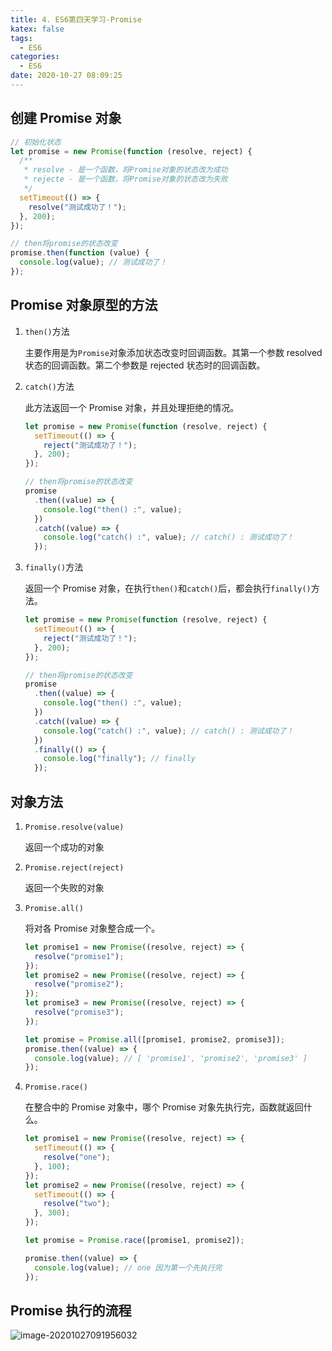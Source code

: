 ```yaml
---
title: 4. ES6第四天学习-Promise
katex: false
tags:
  - ES6
categories:
  - ES6
date: 2020-10-27 08:09:25
---
```


## 创建 Promise 对象

```javascript
// 初始化状态
let promise = new Promise(function (resolve, reject) {
  /**
   * resolve - 是一个函数，将Promise对象的状态改为成功
   * rejecte - 是一个函数，将Promise对象的状态改为失败
   */
  setTimeout(() => {
    resolve("测试成功了！");
  }, 200);
});

// then将promise的状态改变
promise.then(function (value) {
  console.log(value); // 测试成功了！
});
```

## Promise 对象原型的方法

1. `then()`方法

   主要作用是为`Promise`对象添加状态改变时回调函数。其第一个参数 resolved 状态的回调函数。第二个参数是 rejected 状态时的回调函数。

2. `catch()`方法

   此方法返回一个 Promise 对象，并且处理拒绝的情况。

   ```javascript
   let promise = new Promise(function (resolve, reject) {
     setTimeout(() => {
       reject("测试成功了！");
     }, 200);
   });

   // then将promise的状态改变
   promise
     .then((value) => {
       console.log("then() :", value);
     })
     .catch((value) => {
       console.log("catch() :", value); // catch() : 测试成功了！
     });
   ```

3. `finally()`方法

   返回一个 Promise 对象，在执行`then()`和`catch()`后，都会执行`finally()`方法。

   ```javascript
   let promise = new Promise(function (resolve, reject) {
     setTimeout(() => {
       reject("测试成功了！");
     }, 200);
   });

   // then将promise的状态改变
   promise
     .then((value) => {
       console.log("then() :", value);
     })
     .catch((value) => {
       console.log("catch() :", value); // catch() : 测试成功了！
     })
     .finally(() => {
       console.log("finally"); // finally
     });
   ```

## 对象方法

1. `Promise.resolve(value)`

   返回一个成功的对象

2. `Promise.reject(reject)`

   返回一个失败的对象

3. `Promise.all()`

   将对各 Promise 对象整合成一个。

   ```javascript
   let promise1 = new Promise((resolve, reject) => {
     resolve("promise1");
   });
   let promise2 = new Promise((resolve, reject) => {
     resolve("promise2");
   });
   let promise3 = new Promise((resolve, reject) => {
     resolve("promise3");
   });

   let promise = Promise.all([promise1, promise2, promise3]);
   promise.then((value) => {
     console.log(value); // [ 'promise1', 'promise2', 'promise3' ]
   });
   ```

4. `Promise.race()`

   在整合中的 Promise 对象中，哪个 Promise 对象先执行完，函数就返回什么。

   ```javascript
   let promise1 = new Promise((resolve, reject) => {
     setTimeout(() => {
       resolve("one");
     }, 100);
   });
   let promise2 = new Promise((resolve, reject) => {
     setTimeout(() => {
       resolve("two");
     }, 300);
   });

   let promise = Promise.race([promise1, promise2]);

   promise.then((value) => {
     console.log(value); // one 因为第一个先执行完
   });
   ```

## Promise 执行的流程

![image-20201027091956032](https://rmt.dogedoge.com/fetch/tzk/storage/20201027092003.png?w=1280&fmt=jpg)
